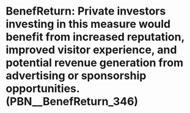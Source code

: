 # BenefReturn: __Private investors investing in this measure would benefit from increased reputation, improved visitor experience, and potential revenue generation from advertising or sponsorship opportunities.__ (PBN__BenefReturn_346)

